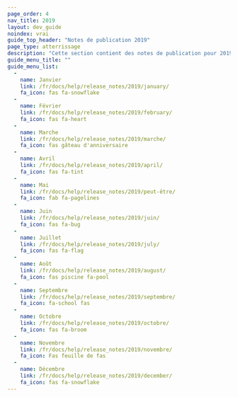 ```yaml
---
page_order: 4
nav_title: 2019
layout: dev_guide
noindex: vrai
guide_top_header: "Notes de publication 2019"
page_type: atterrissage
description: "Cette section contient des notes de publication pour 2019."
guide_menu_title: ""
guide_menu_list:
  - 
    name: Janvier
    link: /fr/docs/help/release_notes/2019/january/
    fa_icon: fas fa-snowflake
  - 
    name: Février
    link: /fr/docs/help/release_notes/2019/february/
    fa_icon: fas fa-heart
  - 
    name: Marche
    link: /fr/docs/help/release_notes/2019/marche/
    fa_icon: fas gâteau d'anniversaire
  - 
    name: Avril
    link: /fr/docs/help/release_notes/2019/april/
    fa_icon: fas fa-tint
  - 
    name: Mai
    link: /fr/docs/help/release_notes/2019/peut-être/
    fa_icon: fab fa-pagelines
  - 
    name: Juin
    link: /fr/docs/help/release_notes/2019/juin/
    fa_icon: fas fa-bug
  - 
    name: Juillet
    link: /fr/docs/help/release_notes/2019/july/
    fa_icon: fas fa-flag
  - 
    name: Août
    link: /fr/docs/help/release_notes/2019/august/
    fa_icon: fas piscine fa-pool
  - 
    name: Septembre
    link: /fr/docs/help/release_notes/2019/septembre/
    fa_icon: fa-school fas
  - 
    name: Octobre
    link: /fr/docs/help/release_notes/2019/octobre/
    fa_icon: fas fa-broom
  - 
    name: Novembre
    link: /fr/docs/help/release_notes/2019/novembre/
    fa_icon: Fas feuille de fas
  - 
    name: Décembre
    link: /fr/docs/help/release_notes/2019/december/
    fa_icon: fas fa-snowflake
---
```


